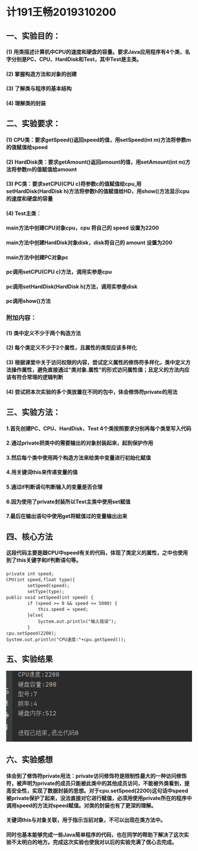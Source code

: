 # 计191王畅2019310200
## 一、实验目的：
#### (1) 用类描述计算机中CPU的速度和硬盘的容量。要求Java应用程序有4个类，名字分别是PC、CPU、HardDisk和Test，其中Test是主类。
#### (2) 掌握构造方法和对象的创建
#### (3) 了解类与程序的基本结构
#### (4) 理解类的封装
## 二、实验要求：
#### (1) CPU类：要求getSpeed()返回speed的值，用setSpeed(int m)方法将参数m的值赋值给speed
#### (2) HardDisk类：要求getAmount()返回amount的值，用setAmount(int m)方法将参数m的值赋值给amount
#### (3) PC类：要求setCPU(CPU c)将参数c的值赋值给cpu,用setHardDisk(HardDisk h)方法将参数h的值赋值给HD，用show()方法显示cpu的速度和硬盘的容量
#### (4) Test主类：
#### main方法中创建CPU对象cpu，cpu 将自己的 speed 设置为2200
#### main方法中创建HardDisk对象disk，disk将自己的 amount 设置为200
#### main方法中创建PC对象pc
#### pc调用setCPU(CPU c)方法，调用实参是cpu
#### pc调用setHardDisk(HardDisk h)方法，调用实参是disk
#### pc调用show()方法
### 附加内容：
#### (1) 类中定义不少于两个构造方法
#### (2) 每个类定义不少于2个属性，且属性的类型应该多样化
#### (3) 根据课堂中关于访问权限的内容，尝试定义属性的修饰符多样化，类中定义方法操作属性，避免直接通过“类对象.属性”的形式访问属性值；且定义的方法内应该有符合常理的逻辑判断
#### (4) 尝试把本次实验的多个类放置在不同的包中，体会修饰符private的用法

## 三、实验方法：
#### 1.首先创建PC、CPU、HardDisk、Test 4个类按照要求分别再每个类里写入代码
#### 2.通过private把类中的需要输出的对象封装起来，起到保护作用
#### 3.然后每个类中使用两个构造方法来给类中变量进行初始化赋值
#### 4.用关键词this来传递变量的值
#### 5.通过if判断语句判断输入的变量是否合理
#### 6.因为使用了private封装所以Test主类中使用set赋值
#### 7.最后在输出语句中使用get将赋值过的变量输出出来
## 四、核心方法
#### 这段代码主要是跟CPU中speed有关的代码，体现了类定义的属性，之中也使用到了this关键字和if判断语句等。
```
private int speed;
CPU(int speed,float type){
        setSpeed(speed);
        setType(type);
public void setSpeed(int speed) {
        if (speed >= 0 && speed <= 5000) {
            this.speed = speed;
        }else{
            System.out.println("输入错误");
        }
cpu.setSpeed(2200);
System.out.println("CPU速度:"+cpu.getSpeed());
```
## 五、实验结果
![实验结果截图](https://github.com/wccc33/JAVA-/blob/main/%E5%B1%8F%E5%B9%95%E6%88%AA%E5%9B%BE%202020-10-05%20214330.png)
## 六、实验感想
#### 体会到了修饰符private用法：private访问修饰符是限制性最大的一种访问修饰符，被声明为private的成员只能被此类中的其他成员访问，不能被外类看到，提高安全性，实现了数据封装的思想。对于cpu.setSpeed(2200)这句话中speed被private保护了起来，没法直接对它进行赋值，必须用使用private所在的程序中调用speed的方法对speed赋值。对类的封装也有了更深的理解。
#### 关键词this与对象关联，用于指示当前对象，不可以出现在类方法中。
#### 同时也基本能够完成一些Java简单程序的代码，也在同学的帮助下解决了这次实验不太明白的地方。完成这次实验也使我对以后的实验充满了信心去完成。

